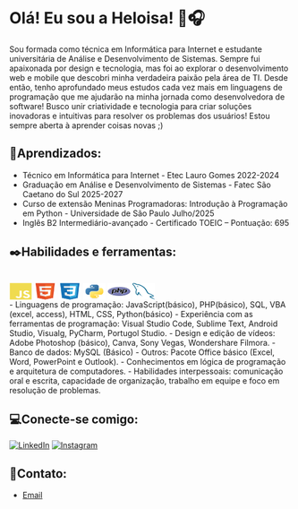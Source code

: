 # Olá! Eu sou a Heloisa! 🧋🎧

Sou formada como técnica em Informática para Internet e estudante universitária de Análise e Desenvolvimento de Sistemas. Sempre fui apaixonada por design e tecnologia, mas foi ao explorar o desenvolvimento web e mobile que descobri minha verdadeira paixão pela área de TI. Desde então, tenho aprofundado meus estudos cada vez mais em linguagens de programação que me ajudarão na minha jornada como desenvolvedora de software! Busco unir criatividade e tecnologia para criar soluções inovadoras e intuitivas para resolver os problemas dos usuários! Estou sempre aberta à aprender coisas novas ;)

## 📓Aprendizados:
- Técnico em Informática para Internet - Etec Lauro Gomes 2022-2024
- Graduação em Análise e Desenvolvimento de Sistemas - Fatec São Caetano do Sul 2025-2027
- Curso de extensão Meninas Programadoras: Introdução à Programação em Python - Universidade de São Paulo Julho/2025
- Inglês B2 Intermediário-avançado - Certificado TOEIC – Pontuação: 695

## ✒️Habilidades e ferramentas:
<div style="display: inline_block"><br>
  <img align="center" alt="Helo-JavaScript" height="30" width="40" src="https://raw.githubusercontent.com/devicons/devicon/master/icons/javascript/javascript-plain.svg">
  <img align="center" alt="Helo-HTML" height="30" width="40" src="https://raw.githubusercontent.com/devicons/devicon/master/icons/html5/html5-original.svg">
  <img align="center" alt="Helo-CSS" height="30" width="40" src="https://raw.githubusercontent.com/devicons/devicon/master/icons/css3/css3-original.svg">
  <img align="center" alt="Helo-Python" height="30" width="40" src="https://raw.githubusercontent.com/devicons/devicon/master/icons/python/python-original.svg">
   <img align="center" alt="Helo-PHP" height="30" width="40" src="https://raw.githubusercontent.com/devicons/devicon/master/icons/php/php-original.svg">
  <img align="center" alt="Helo-SQL" height="30" width="40" src="https://raw.githubusercontent.com/devicons/devicon/master/icons/mysql/mysql-original.svg">
</div>
-	Linguagens de programação: JavaScript(básico), PHP(básico), SQL, VBA (excel, access), HTML, CSS, Python(básico)
- Experiência com as ferramentas de programação: Visual Studio Code, Sublime Text, Android Studio, Visualg, PyCharm, Portugol Studio.
- Design e edição de vídeos: Adobe Photoshop (básico), Canva, Sony Vegas, Wondershare Filmora.
- Banco de dados: MySQL (Básico)
- Outros: Pacote Office básico (Excel, Word, PowerPoint e Outlook).
- Conhecimentos em lógica de programação e arquitetura de computadores.
- Habilidades interpessoais: comunicação oral e escrita, capacidade de organização, trabalho em equipe e foco em resolução de problemas.

## 💻Conecte-se comigo:
[![LinkedIn](https://img.shields.io/badge/in/heloisacadenasmaciel-fff?style=flat&logo=linkedin&logoColor=FFFFFF&labelColor=8b7bdf)](https://www.linkedin.com/in/heloisa-cadenas-maciel/)
[![Instagram](https://img.shields.io/badge/@heloiisz-fff?style=flat&logo=instagram&logoColor=FFFFFF&labelColor=8b7bdf)](https://www.instagram.com/heloiisz/)

## 📩Contato:
- [Email](mailto:heloisacadenas36@gmail.com)
